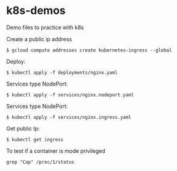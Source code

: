 # k8s-demos
Demo files to practice with k8s

Create a public ip address
```
$ gcloud compute addresses create kubernetes-ingress --global
```

Deploy:
```
$ kubectl apply -f deployments/nginx.yaml
```

Services type NodePort:
```
$ kubectl apply -f services/nginx.nodeport.yaml
```

Services type NodePort:
```
$ kubectl apply -f services/nginx.ingress.yaml
```

Get public Ip:
```
$ kubectl get ingress
```

To test if a container is mode privileged
```
grep "Cap" /proc/1/status
```
